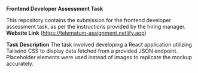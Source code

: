 **Frontend Developer Assessment Task**

This repository contains the submission for the frontend developer assessment task, as per the instructions provided by the hiring manager.
**Website Link**
(https://telematum-assignment.netlify.app)

**Task Description**
The task involved developing a React application utilizing Tailwind CSS to display data fetched from a provided JSON endpoint. Placeholder elements were used instead of images to replicate the mockup accurately.
